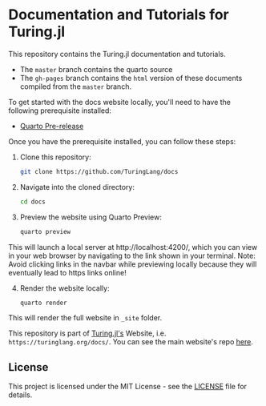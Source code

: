# Documentation and Tutorials for Turing.jl

This repository contains the Turing.jl documentation and tutorials. 

- The `master` branch contains the quarto source 
- The `gh-pages` branch contains the `html` version of these documents compiled from the `master` branch. 

To get started with the docs website locally, you'll need to have the following prerequisite installed:

- [Quarto Pre-release](https://quarto.org/docs/download/)

Once you have the prerequisite installed, you can follow these steps:

1. Clone this repository:

    ```bash
    git clone https://github.com/TuringLang/docs
    ```

2. Navigate into the cloned directory:

    ```bash
    cd docs
    ```

3. Preview the website using Quarto Preview:

    ```bash
    quarto preview
    ```
This will launch a local server at http://localhost:4200/, which you can view in your web browser by navigating to the link shown in your terminal.
Note: Avoid clicking links in the navbar while previewing locally because they will eventually lead to https links online!

4. Render the website locally:

    ```bash
    quarto render
    ```
This will render the full website in `_site` folder.

This repository is part of [Turing.jl's](https://turinglang.org/) Website, i.e. `https://turinglang.org/docs/`. You can see the main website's repo [here](https://github.com/TuringLang/turinglang.github.io).

## License

This project is licensed under the MIT License - see the [LICENSE](LICENSE) file for details.

